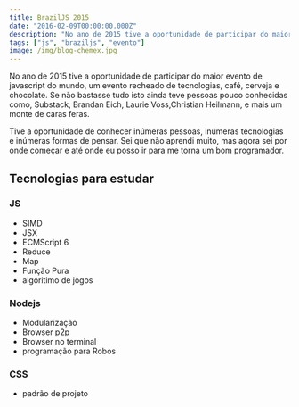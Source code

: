 ```yaml
---
title: BrazilJS 2015
date: "2016-02-09T00:00:00.000Z"
description: "No ano de 2015 tive a oportunidade de participar do maior evento de javascript do mundo, um evento recheado de tecnologias, café, cerveja e chocolate."
tags: ["js", "braziljs", "evento"]
image: /img/blog-chemex.jpg
---
```


No ano de 2015 tive a oportunidade de participar do maior evento de javascript do mundo, um evento recheado de tecnologias, café, cerveja e chocolate. Se não bastasse tudo isto ainda teve pessoas pouco conhecidas como, Substack, Brandan Eich, Laurie Voss,Christian Heilmann, e mais um monte de caras feras.

Tive a oportunidade de conhecer inúmeras pessoas, inúmeras tecnologias e inúmeras formas de pensar. Sei que não aprendi muito, mas agora sei por onde começar e até onde eu posso ir para me torna um bom programador.

## Tecnologias para estudar

### JS

- SIMD
- JSX
- ECMScript 6
- Reduce
- Map
- Função Pura
- algoritimo de jogos

### Nodejs

- Modularização
- Browser p2p
- Browser no terminal
- programação para Robos

### CSS

- padrão de projeto
